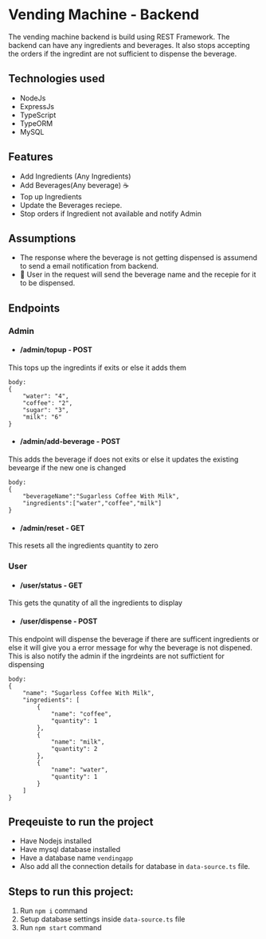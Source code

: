 # Vending Machine - Backend

The vending machine backend is build using REST Framework. The backend can have any ingredients and beverages. It also stops accepting the orders if the ingredint are not sufficient to dispense the beverage.

## Technologies used
- NodeJs
- ExpressJs
- TypeScript
- TypeORM
- MySQL 

## Features
- Add Ingredients (Any Ingredients) 
- Add Beverages(Any beverage) ☕
- Top up Ingredients 
- Update the Beverages reciepe.
- Stop orders if Ingredient not available and notify Admin

## Assumptions
- The response where the beverage is not getting dispensed is assumend to send a email notification from backend.
- 🧑 User in the request will send the beverage name and the recepie for it to be dispensed.


## Endpoints
### Admin
-  #### /admin/topup  - POST
This tops up the ingredints if exits or else it adds them 
```
body:
{
    "water": "4",
    "coffee": "2",
    "sugar": "3",
    "milk": "6"
}
```

-  #### /admin/add-beverage   - POST
This adds the beverage if does not exits or else it updates the existing bevearge if the new one is changed
```
body:
{
    "beverageName":"Sugarless Coffee With Milk",
    "ingredients":["water","coffee","milk"]
}
```


-  #### /admin/reset   - GET
This resets all the ingredients quantity to zero

### User
-  #### /user/status   - GET
This gets the qunatity of all the ingredients to display

-  #### /user/dispense   - POST
This endpoint will dispense the beverage if there are sufficent ingredients or else it will give you a error message for why the beverage is not dispened. This is also notify the admin if the ingrdeints are not suffictient for dispensing
```
body:
{
    "name": "Sugarless Coffee With Milk",
    "ingredients": [
        {
            "name": "coffee",
            "quantity": 1
        },
        {
            "name": "milk",
            "quantity": 2
        },
        {
            "name": "water",
            "quantity": 1
        }
    ]
}
```

## Preqeuiste to run the project
- Have Nodejs installed 
- Have mysql database installed
- Have a database name `vendingapp`
- Also add all the connection details for database in `data-source.ts` file.


## Steps to run this project:

1. Run `npm i` command
2. Setup database settings inside `data-source.ts` file
3. Run `npm start` command
